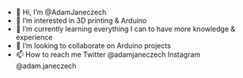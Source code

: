 - 👋 Hi, I’m @AdamJaneczech
- 👀 I’m interested in 3D printing & Arduino
- 🌱 I’m currently learning everything I can to have more knowledge & experience
- 💞️ I’m looking to collaborate on Arduino projects
- 📫 How to reach me
  Twitter @adamjaneczech
  Instagram @adam.janeczech

<!---
AdamJaneczech/AdamJaneczech is a ✨ special ✨ repository because its `README.md` (this file) appears on your GitHub profile.
You can click the Preview link to take a look at your changes.
--->
